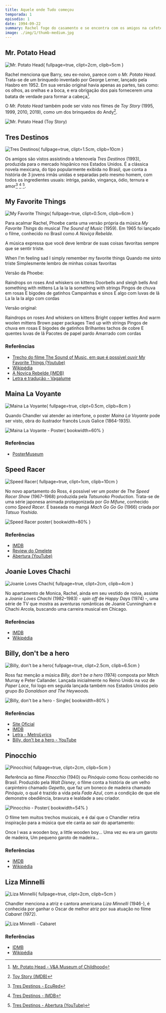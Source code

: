 ```yaml
---
title: Aquele onde Tudo começou
temporada: 1
episodio: 1
date: 1994-09-22
summary: Rachel foge do casamento e se encontra com os amigos na cafeteria. Ross está deprimido com seu divórcio, mas continua apaixonado por Rachel.
image: ./img/1/thumb-medium.jpg
---
```


## Mr. Potato Head

![Mr. Potato Head](./img/1/mr-potato-head.png){ fullpage=true, clipt=2cm, clipb=5cm }

<cena>
  <rachel
    original="- [...] and that's when it hit me: How much Barry looks like Mr. Potato Head."
    traducao="- [...] e me dei conta: O quanto Barry se parece com o Mr. Potato Head."
  ></rachel>
</cena>

<!-- {"latex":[{"begin":{"tag":"col-1","width":0.5}}]} -->

Rachel menciona que Barry, seu ex-noivo, parece com o *Mr. Potato Head.* Trata-se
de um brinquedo inventado por George Lerner, lançado pela Hasbro em 1952. Em sua
versão original havia apenas as partes, tais como: os olhos, as orelhas e a boca,
e era obrigação dos pais fornecerem uma batata de verdade para formar a
cabeça[^potato-head-museum].

O *Mr. Potato Head* também pode ser visto nos filmes de *Toy Story* (1995, 1999,
2010, 2019), como um dos brinquedos do Andy[^potato-head-imdb].

<!--{"latex":[{"end":{"tag":"col-1"}},{"begin":{"tag":"col-2","width":0.45}}]}-->

![Mr. Potato Head (Toy Story)](./img/1/mr-potato-head-toy-story.jpg)

<!--{"latex":[{"end":{"tag":"col-2"}}]}-->

[^potato-head-imdb]: [Toy Story (IMDB)](https://www.imdb.com/title/tt0114709/)
[^potato-head-museum]: [Mr. Potato Head - V&A Museum of Childhood](https://www.vam.ac.uk/moc/collections/mr-potato-head/)

## Tres Destinos

![Tres Destinos](./img/1/tres-destinos.png){ fullpage=true, clipt=1.5cm, clipb=10cm }

Os amigos são vistos assistindo a telenovela *Tres Destinos* (1993), produzida para o
mercado hispânico nos Estados Unidos. É a clássica novela mexicana, do tipo
popularmente exibida no Brasil, que conta a história de 3 jovens irmãs unidas
e separadas pelo mesmo homem, com todos os ingredientes usuais: intriga, paixão,
vingança, ódio, ternura e amor[^tres-destinos-ecured] [^tres-destinos-imdb] [^tres-destinos-yt].

[^tres-destinos-ecured]: [Tres Destinos - EcuRed](https://www.ecured.cu/Tres_destinos_(Telenovela))
[^tres-destinos-imdb]: [Tres Destinos - IMDB](https://www.imdb.com/title/tt0211876/)
[^tres-destinos-yt]: [Tres Destinos - Abertura (YouTube)](https://www.youtube.com/watch?v=kfIk131FZxU)

## My Favorite Things

![My Favorite Things](./img/1/my-favorite-things.png){ fullpage=true, clipt=0.5cm, clipb=6cm }

Para acalmar Rachel, Phoebe canta uma versão própria da música *My Favorite Things*
do musical *The Sound of Music* (1959). Em 1965 foi lançado o filme, conhecido no Brasil
como *A Noviça Rebelde.*

A música expressa que você deve lembrar de suas coisas favoritas sempre que se
sentir triste.

<musica>
  <letra slot="original">
    When I'm feeling sad
    I simply remember my favorite things
  </letra>
  <letra slot="traducao">
    Quando me sinto triste
    Simplesmente lembro de minhas coisas favoritas
  </letra>
</musica>

Versão da Phoebe:

<musica>
  <letra slot="original">
    Raindrops on roses
    And whiskers on kittens
    Doorbells and sleigh bells
    And something with mittens
    La la la la something with strings
  </letra>
  <letra slot="traducao">
    Pingos de chuva em rosas
    E bigodes de gatinhos
    Campainhas e sinos
    E algo com luvas de lã
    La la la la algo com cordas
  </letra>
</musica>

Versão original:

<musica>
  <letra slot="original">
    Raindrops on roses
    And whiskers on kittens
    Bright copper kettles
    And warm woolen mittens
    Brown paper packages
    Tied up with strings
  </letra>
  <letra slot="traducao">
    Pingos de chuva em rosas
    E bigodes de gatinhos
    Brilhantes tachos de cobre
    E quentes luvas de lã
    Pacotes de papel pardo
    Amarrado com cordas
  </letra>
</musica>

<cena>
  <phoebe
    original="- I helped."
    traducao="- Eu ajudei."
  ></phoebe>
</cena>

### Referências

- [Trecho do filme The Sound of Music, em que é possível ouvir My Favorite Things (Youtube)](https://www.youtube.com/watch?v=DGABqdbtQnA)
- [Wikipédia](https://en.wikipedia.org/wiki/My_Favorite_Things_(song))
- [A Noviça Rebelde (IMDB)](https://www.imdb.com/title/tt0059742/)
- [Letra e tradução - Vagalume](https://www.vagalume.com.br/julie-andrews/my-favorite-things-traducao.html)

## Maina La Voyante

![Maina La Voyante](./img/1/maina-la-voyante.png){ fullpage=true, clipt=0.5cm, clipb=8cm }

<!-- {"latex":[{"begin":{"tag":"col-1","width":0.5}}]} -->

Quando Chandler vai atender ao interfone, o poster *Maina La Voyante*
pode ser visto, obra do ilustrador francês Louis Galice (1864-1935).

<!--{"latex":[{"end":{"tag":"col-1"}},{"begin":{"tag":"col-2","width":0.6}}]}-->

![Maina La Voyante - Poster](./img/1/maina-la-voyante-poster.jpg "Maina La Voyante - Poster"){ bookwidth=60% }

<!--{"latex":[{"end":{"tag":"col-2"}}]}-->

### Referências

- [PosterMuseum](https://postermuseum.com/products/maina-la-voyante)

## Speed Racer

![Speed Racer](./img/1/speed-racer.png){ fullpage=true, clipt=1cm, clipb=10cm }

<!-- {"latex":[{"begin":{"tag":"col-1","width":0.5}}]} -->

No novo apartamento do Ross, é possível ver um poster de *The Speed Racer Show*
(1967–1968) produzida pela *Tatsunoko Production*. Trata-se de uma série japonesa
animada protagonizada por *Go Mifune*, conhecido como *Speed Racer*. É baseada no mangá
*Mach Go Go Go* (1966) criada por *Tatsuo Yoshida*.

<!--{"latex":[{"end":{"tag":"col-1"}},{"begin":{"tag":"col-2","width":0.5}}]}-->

![Speed Racer poster](./img/1/speed-racer-poster.jpeg){ bookwidth=80% }

<!--{"latex":[{"end":{"tag":"col-2"}}]}-->

### Referências

- [IMDB](https://www.imdb.com/title/tt0061300/)
- [Review do Omelete](https://www.omelete.com.br/series-tv/lembra-desse-speed-racer-a-serie-original)
- [Abertura (YouTube)](https://www.youtube.com/watch?v=suCm1w_KTiY)

## Joanie Loves Chachi

![Joanie Loves Chachi](./img/1/joanie-loves-chachi.png){ fullpage=true, clipt=2cm, clipb=4cm }

<cena>
  <rachel
    original="- But Joanie loved Chachi. That's the difference."
    traducao="- Mas Joanie ama Chachi. Essa é a diferença."
  ></rachel>
</cena>

No apartamento de Monica, Rachel, ainda em seu vestido de noiva, assiste a
*Joanie Loves Chachi* (1982–1983) - *spin off* de *Happy Days* (1974) -, uma série de
TV que mostra as aventuras românticas de Joanie Cunningham e Chachi Arcola,
buscando uma carreira musical em Chicago.

### Referências

- [IMDB](https://www.imdb.com/title/tt0083433/)
- [Wikipédia](https://en.wikipedia.org/wiki/Joanie_Loves_Chachi)

## Billy, don't be a hero

![Billy, don't be a hero](./img/1/billy-dont-be-a-hero.png){ fullpage=true, clipt=2.5cm, clipb=6.5cm }

<cena>
  <ross
    original="- Do the words, 'Billy, don't be a hero', mean anything to you?"
    traducao="- As palavras, 'Billy, don't be a hero', significam alguma coisa pra vocês?"
  ></ross>
</cena>

<!-- {"latex":[{"begin":{"tag":"col-1","width":0.5}}]} -->

Ross faz menção a música *Billy, don't be a hero* (1974) composta por
Mitch Murray e Peter Callander. Lançada inicialmente no Reino Unido na voz de
*Paper Lace*, foi logo em seguida lançada também nos Estados Unidos pelo grupo
*Bo Donaldson and The Heywoods.*

<!--{"latex":[{"end":{"tag":"col-1"}},{"begin":{"tag":"col-2","width":0.5}}]}-->

![Billy, don't be a hero - Single](./img/1/billy-dont-be-a-hero-single.jpg){ bookwidth=80% }

<!--{"latex":[{"end":{"tag":"col-2"}}]}-->

### Referências

- [Site Oficial](http://www.bodonaldson.net/)
- [IMDB](https://en.wikipedia.org/wiki/Billy_Don%27t_Be_a_Hero)
- [Letra - MetroLyrics](https://www.metrolyrics.com/billy-dont-be-a-hero-lyrics-paper-lace.html)
- [Billy, don't be a hero - YouTube](https://www.youtube.com/watch?v=1qlK9TJvuSk)

## Pinocchio

![Pinocchio](./img/1/pinocchio.png){ fullpage=true, clipt=2cm, clipb=5cm }

<cena>
    <monica
        original="- Wait, unless you happened to catch the Reruns' production of Pinocchio."
        traducao="- Espera, a não ser que tenha visto a refilmagem do Pinóquio."
    ></monica>
    <chandler
        original="- Look, Gepetto, I'm a real live boy."
        traducao="- Olha, Gepetto, sou um menino de verdade."
    ></chandler>
</cena>

<!-- {"latex":[{"begin":{"tag":"col-1","width":0.5}}]} -->

Referência ao filme *Pinocchio* (1940) ou *Pinóquio* como ficou conhecido no Brasil.
Produzido pela *Walt Disney*, o filme conta a história de um velho carpinteiro chamado *Gepetto*,
que faz um boneco de madeira chamado *Pinóquio*, o qual é trazido a vida pela *Fada Azul*,
com a condição de que ele demonstre obediência, bravura e lealdade a seu criador.

<!--{"latex":[{"end":{"tag":"col-1"}},{"begin":{"tag":"col-2","width":0.5}}]}-->

![Pinocchio - Poster](./img/1/pinocchio-poster.jpg){ bookwidth=54% }

<!--{"latex":[{"end":{"tag":"col-2"}}]}-->

O filme tem muitos trechos musicais, e é daí que o Chandler retira inspiração para a música
que ele canta ao sair do apartamento:

<musica>
  <letra slot="original">
    Once I was a wooden boy,
    a little wooden boy...
  </letra>
  <letra slot="traducao">
    Uma vez eu era um garoto de madeira,
    Um pequeno garoto de madeira...
  </letra>
</musica>

### Referências

- [IMDB](https://www.imdb.com/title/tt0032910/)
- [Wikipédia](https://pt.wikipedia.org/wiki/Pin%C3%B3quio_(filme))

## Liza Minnelli

![Liza Minnelli](./img/1/liza-minnelli.png){ fullpage=true, clipt=2cm, clipb=5cm }

<cena>
  <chandler
    original="- Kids, new dream. I'm in Las Vegas. I'm Liza Minnelli."
    traducao="- Crianças, novo sonho. Tô em Las Vegas. Eu sou Liza Minelli."
  ></chandler>
</cena>

<!-- {"latex":[{"begin":{"tag":"col-1","width":0.5}}]} -->

Chandler menciona a atriz e cantora americana *Liza Minnelli* (1946-), é conhecida
por ganhar o Oscar de melhor atriz por sua atuação no filme *Cabaret* (1972).

<!--{"latex":[{"end":{"tag":"col-1"}},{"begin":{"tag":"col-2","width":0.5}}]}-->

![Liza Minnelli - Cabaret](./img/1/liza-minnelli-cabaret.jpg)

<!--{"latex":[{"end":{"tag":"col-2"}}]}-->

### Referências

- [IDMB](https://www.imdb.com/name/nm0591485/)
- [Wikipédia](https://pt.wikipedia.org/wiki/Liza_Minnelli)
